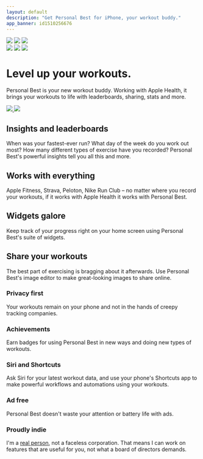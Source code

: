 ```yaml
---
layout: default
description: "Get Personal Best for iPhone, your workout buddy."
app_banner: id1510256676
---
```


<div class="hero light-mode-only">
    <img src="/assets/hero-left.png" class="hero-left">
    <img src="/assets/hero-centre.png" class="hero-centre">
    <img src="/assets/hero-right.png" class="hero-right">
</div>

<div class="hero dark-mode-only">
    <img src="/assets/hero-left-dark.png" class="hero-left">
    <img src="/assets/hero-centre-dark.png" class="hero-centre">
    <img src="/assets/hero-right-dark.png" class="hero-right">
</div>

<h1>Level up your workouts.</h1>

<p>
    Personal Best is your new workout buddy. Working with Apple Health, it brings your workouts to life with leaderboards, sharing, stats and more.
</p>

<a class="app-store-badge light-mode-only" href="https://apps.apple.com/gb/app/personal-best-workouts/id1510256676">
  <img src="/assets/download-on-the-app-store.svg">
</a>

<a class="app-store-badge dark-mode-only" href="https://apps.apple.com/gb/app/personal-best-workouts/id1510256676">
  <img src="/assets/download-on-the-app-store-dark.svg">
</a>

<section>
    <h2>Insights and leaderboards</h2>
    <p>
        When was your fastest-ever run? What day of the week do you work out most? How many different types of exercise have you recorded? Personal Best's powerful insights tell you all this and more.
    </p>
</section>

<section>
    <h2>Works with everything</h2>
    <p>
        Apple Fitness, Strava, Peloton, Nike Run Club – no matter where you record your workouts, if it works with Apple Health it works with Personal Best.
    </p>
</section>

<section>
    <h2>Widgets galore</h2>
    <p>
        Keep track of your progress right on your home screen using Personal Best's suite of widgets.
    </p>
</section>

<section>
    <h2>Share your workouts</h2>
    <p>
        The best part of exercising is bragging about it afterwards. Use Personal Best's image editor to make great-looking images to share online.
    </p>
</section>

<section class="extra-features">
    <div class="feature">
        <h3>Privacy first</h3>
        <p>
            Your workouts remain on your phone and not in the hands of creepy tracking companies.
        </p>
    </div>
    <div class="feature">
        <h3>Achievements</h3>
        <p>
            Earn badges for using Personal Best in new ways and doing new types of workouts.
        </p>
    </div>
    <div class="feature">
        <h3>Siri and Shortcuts</h3>
        <p>
            Ask Siri for your latest workout data, and use your phone's
            Shortcuts app to make powerful workflows and automations using your workouts.
        </p>
    </div>
    <div class="feature">
        <h3>Ad free</h3>
        <p>
            Personal Best doesn't waste your attention or battery life with ads.
        </p>
    </div>
    <div class="feature">
        <h3>Proudly indie</h3>
        <p>
            I'm a <a href="https://twitter.com/shauneba">real person</a>, not a faceless corporation. That means I can work on features that are useful for you, not what a board of directors demands.
        </p>
    </div>
</section>